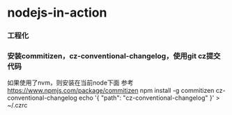 # nodejs-in-action
### 工程化
### 安装commitizen，cz-conventional-changelog，使用git cz提交代码
如果使用了nvm，则安装在当前node下面
参考 https://www.npmjs.com/package/commitizen
npm install -g commitizen cz-conventional-changelog
echo  '{ "path": "cz-conventional-changelog" }' > ~/.czrc